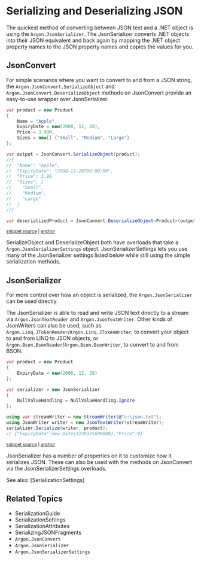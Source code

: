 # Serializing and Deserializing JSON

The quickest method of converting between JSON text and a .NET object is using the `Argon.JsonSerializer`. The JsonSerializer converts .NET objects into their JSON equivalent and back again by mapping the .NET object property names to the JSON property names and copies the values for you.


## JsonConvert

For simple scenarios where you want to convert to and from a JSON string, the `Argon.JsonConvert.SerializeObject` and `Argon.JsonConvert.DeserializeObject` methods on JsonConvert provide an easy-to-use wrapper over JsonSerializer.

<!-- snippet: SerializeObject -->
<a id='snippet-serializeobject'></a>
```cs
var product = new Product
{
    Name = "Apple",
    ExpiryDate = new(2008, 12, 28),
    Price = 3.99M,
    Sizes = new[] {"Small", "Medium", "Large"}
};

var output = JsonConvert.SerializeObject(product);
//{
//  "Name": "Apple",
//  "ExpiryDate": "2008-12-28T00:00:00",
//  "Price": 3.99,
//  "Sizes": [
//    "Small",
//    "Medium",
//    "Large"
//  ]
//}

var deserializedProduct = JsonConvert.DeserializeObject<Product>(output);
```
<sup><a href='/src/Tests/Documentation/SerializationTests.cs#L23-L47' title='Snippet source file'>snippet source</a> | <a href='#snippet-serializeobject' title='Start of snippet'>anchor</a></sup>
<!-- endSnippet -->

SerializeObject and DeserializeObject both have overloads that take a `Argon.JsonSerializerSettings` object. JsonSerializerSettings lets you use many of the JsonSerializer settings listed below while still using the simple serialization methods.


## JsonSerializer

For more control over how an object is serialized, the `Argon.JsonSerializer` can be used directly.

The JsonSerializer is able to read and write JSON text directly to a stream via `Argon.JsonTextReader`
and `Argon.JsonTextWriter`. Other kinds of JsonWriters can also be used, such as `Argon.Linq.JTokenReader`/`Argon.Linq.JTokenWriter`, to convert your object to and from LINQ to JSON objects, or `Argon.Bson.BsonReader`/`Argon.Bson.BsonWriter`, to convert to and from BSON.

<!-- snippet: JsonSerializerToStream -->
<a id='snippet-jsonserializertostream'></a>
```cs
var product = new Product
{
    ExpiryDate = new(2008, 12, 28)
};

var serializer = new JsonSerializer
{
    NullValueHandling = NullValueHandling.Ignore
};

using var streamWriter = new StreamWriter(@"c:\json.txt");
using JsonWriter writer = new JsonTextWriter(streamWriter);
serializer.Serialize(writer, product);
// {"ExpiryDate":new Date(1230375600000),"Price":0}
```
<sup><a href='/src/Tests/Documentation/SerializationTests.cs#L55-L72' title='Snippet source file'>snippet source</a> | <a href='#snippet-jsonserializertostream' title='Start of snippet'>anchor</a></sup>
<!-- endSnippet -->

JsonSerializer has a number of properties on it to customize how it serializes JSON. These can also be used with the methods on JsonConvert via the JsonSerializerSettings overloads.

See also: [SerializationSettings]


## Related Topics

 * SerializationGuide
 * SerializationSettings
 * SerializationAttributes
 * SerializingJSONFragments
 * `Argon.JsonConvert`
 * `Argon.JsonSerializer`
 * `Argon.JsonSerializerSettings`
